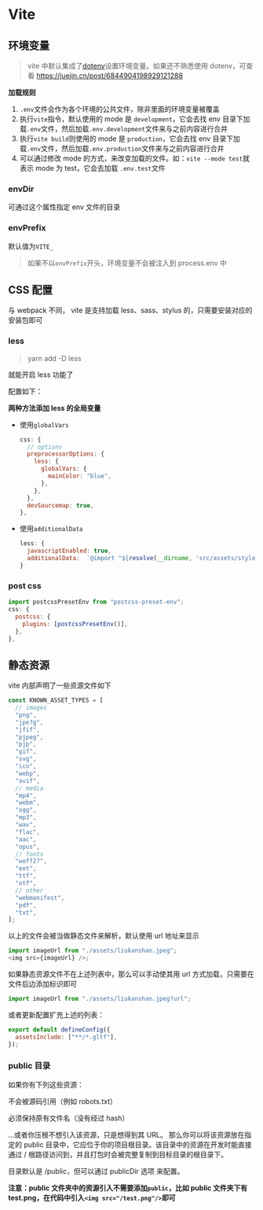 # Vite

## 环境变量

> vite 中默认集成了[dotenv](https://www.npmjs.com/package/dotenv)设置环境变量。如果还不熟悉使用 dotenv，可查看 https://juejin.cn/post/6844904198929121288

**加载规则**

1. `.env`文件会作为各个环境的公共文件，除非里面的环境变量被覆盖
2. 执行`vite`指令，默认使用的 mode 是 `development`，它会去找 env 目录下加载`.env`文件，然后加载`.env.development`文件来与之前内容进行合并
3. 执行`vite build`则使用的 mode 是 `production`，它会去找 env 目录下加载`.env`文件，然后加载`.env.production`文件来与之前内容进行合并
4. 可以通过修改 mode 的方式，来改变加载的文件。如：`vite --mode test`就表示 mode 为 test，它会去加载 `.env.test`文件

### envDir

可通过这个属性指定 env 文件的目录

### envPrefix

默认值为`VITE_`

> 如果不以`envPrefix`开头，环境变量不会被注入到 process.env 中

## CSS 配置

与 webpack 不同，
vite 是支持加载 less、sass、stylus 的，只需要安装对应的安装包即可

### less

> yarn add -D less

就能开启 less 功能了

配置如下：

**两种方法添加 less 的全局变量**

- 使用`globalVars`

  ```js
  css: {
    // options
    preprocessorOptions: {
      less: {
        globalVars: {
          mainColor: "blue",
        },
      },
    },
    devSourcemap: true,
  },
  ```

- 使用`additionalData`

  ```js
  less: {
    javascriptEnabled: true,
    additionalData:  `@import "${resolve(__dirname, 'src/assets/styles/base.less')}";`
  }
  ```

### post css

```js
import postcssPresetEnv from "postcss-preset-env";
css: {
  postcss: {
    plugins: [postcssPresetEnv()],
  },
},
```

## 静态资源

vite 内部声明了一些资源文件如下

```js
const KNOWN_ASSET_TYPES = [
  // images
  "png",
  "jpe?g",
  "jfif",
  "pjpeg",
  "pjp",
  "gif",
  "svg",
  "ico",
  "webp",
  "avif",
  // media
  "mp4",
  "webm",
  "ogg",
  "mp3",
  "wav",
  "flac",
  "aac",
  "opus",
  // fonts
  "woff2?",
  "eot",
  "ttf",
  "otf",
  // other
  "webmanifest",
  "pdf",
  "txt",
];
```

以上的文件会被当做静态文件来解析，默认使用 url 地址来显示

```js
import imageUrl from "./assets/liukanshan.jpeg";
<img src={imageUrl} />;
```

如果静态资源文件不在上述列表中，那么可以手动使其用 url 方式加载，只需要在文件后边添加标识即可

```js
import imageUrl from "./assets/liukanshan.jpeg?url";
```

或者更新配置扩充上述的列表：

```js
export default defineConfig({
  assetsInclude: ["**/*.gltf"],
});
```

### public 目录

如果你有下列这些资源：

不会被源码引用（例如 robots.txt）

必须保持原有文件名（没有经过 hash）

...或者你压根不想引入该资源，只是想得到其 URL。
那么你可以将该资源放在指定的 public 目录中，它应位于你的项目根目录。该目录中的资源在开发时能直接通过 / 根路径访问到，并且打包时会被完整复制到目标目录的根目录下。

目录默认是 <root>/public，但可以通过 publicDir 选项 来配置。

**注意：public 文件夹中的资源引入不需要添加`public`，比如 public 文件夹下有 test.png，在代码中引入`<img src="/test.png"/>`即可**

